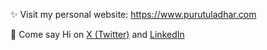 ✨ Visit my personal website: https://www.purutuladhar.com

👋 Come say Hi on [X (Twitter)](https://twitter.com/ptuladhar3) and [LinkedIn](https://www.linkedin.com/in/ptuladhar3/)
